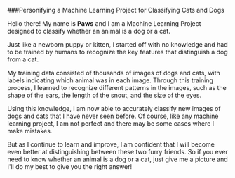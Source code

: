 ###Personifying a Machine Learning Project for Classifying Cats and Dogs

Hello there! My name is **Paws** and I am a Machine Learning Project designed to classify whether an animal is a dog or a cat. 

Just like a newborn puppy or kitten, I started off with no knowledge and had to be trained by humans to recognize the key features that distinguish a dog from a cat. 

My training data consisted of thousands of images of dogs and cats, with labels indicating which animal was in each image. Through this training process, I learned to recognize different patterns in the images, such as the shape of the ears, the length of the snout, and the size of the eyes. 

Using this knowledge, I am now able to accurately classify new images of dogs and cats that I have never seen before. Of course, like any machine learning project, I am not perfect and there may be some cases where I make mistakes. 

But as I continue to learn and improve, I am confident that I will become even better at distinguishing between these two furry friends. So if you ever need to know whether an animal is a dog or a cat, just give me a picture and I'll do my best to give you the right answer!
